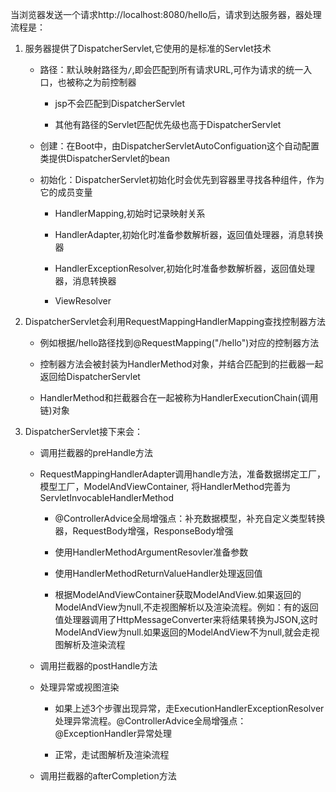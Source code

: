 当浏览器发送一个请求http://localhost:8080/hello后，请求到达服务器，器处理流程是：

1. 服务器提供了DispatcherServlet,它使用的是标准的Servlet技术
   
   - 路径：默认映射路径为`/`,即会匹配到所有请求URL,可作为请求的统一入口，也被称之为前控制器
     
     - jsp不会匹配到DispatcherServlet
     
     - 其他有路径的Servlet匹配优先级也高于DispatcherServlet
   
   - 创建：在Boot中，由DispatcherServletAutoConfiguation这个自动配置类提供DispatcherServlet的bean
   
   - 初始化：DispatcherServlet初始化时会优先到容器里寻找各种组件，作为它的成员变量
     
     - HandlerMapping,初始时记录映射关系
     
     - HandlerAdapter,初始化时准备参数解析器，返回值处理器，消息转换器
     
     - HandlerExceptionResolver,初始化时准备参数解析器，返回值处理器，消息转换器
     
     - ViewResolver

2. DispatcherServlet会利用RequestMappingHandlerMapping查找控制器方法
   
   - 例如根据/hello路径找到@RequestMapping("/hello")对应的控制器方法
   
   - 控制器方法会被封装为HandlerMethod对象，并结合匹配到的拦截器一起返回给DispatcherServlet
   
   - HandlerMethod和拦截器合在一起被称为HandlerExecutionChain(调用链)对象

3. DispatcherServlet接下来会：
   
   - 调用拦截器的preHandle方法
   
   - RequestMappingHandlerAdapter调用handle方法，准备数据绑定工厂，模型工厂，ModelAndViewContainer, 将HandlerMethod完善为ServletInvocableHandlerMethod
     
     - @ControllerAdvice全局增强点：补充数据模型，补充自定义类型转换器，RequestBody增强，ResponseBody增强
     
     - 使用HandlerMethodArgumentResovler准备参数
     
     - 使用HandlerMethodReturnValueHandler处理返回值
     
     - 根据ModelAndViewContainer获取ModelAndView.如果返回的ModelAndView为null,不走视图解析以及渲染流程。例如：有的返回值处理器调用了HttpMessageConverter来将结果转换为JSON,这时ModelAndView为null.如果返回的ModelAndView不为null,就会走视图解析及渲染流程
   
   - 调用拦截器的postHandle方法
   
   - 处理异常或视图渲染
     
     - 如果上述3个步骤出现异常，走ExecutionHandlerExceptionResolver处理异常流程。@ControllerAdvice全局增强点：@ExceptionHandler异常处理
     
     - 正常，走试图解析及渲染流程
   
   - 调用拦截器的afterCompletion方法
